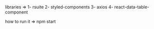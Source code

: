 libraries =>
1- rsuite
2- styled-components
3- axios
4- react-data-table-component

how to run it => 
npm start
